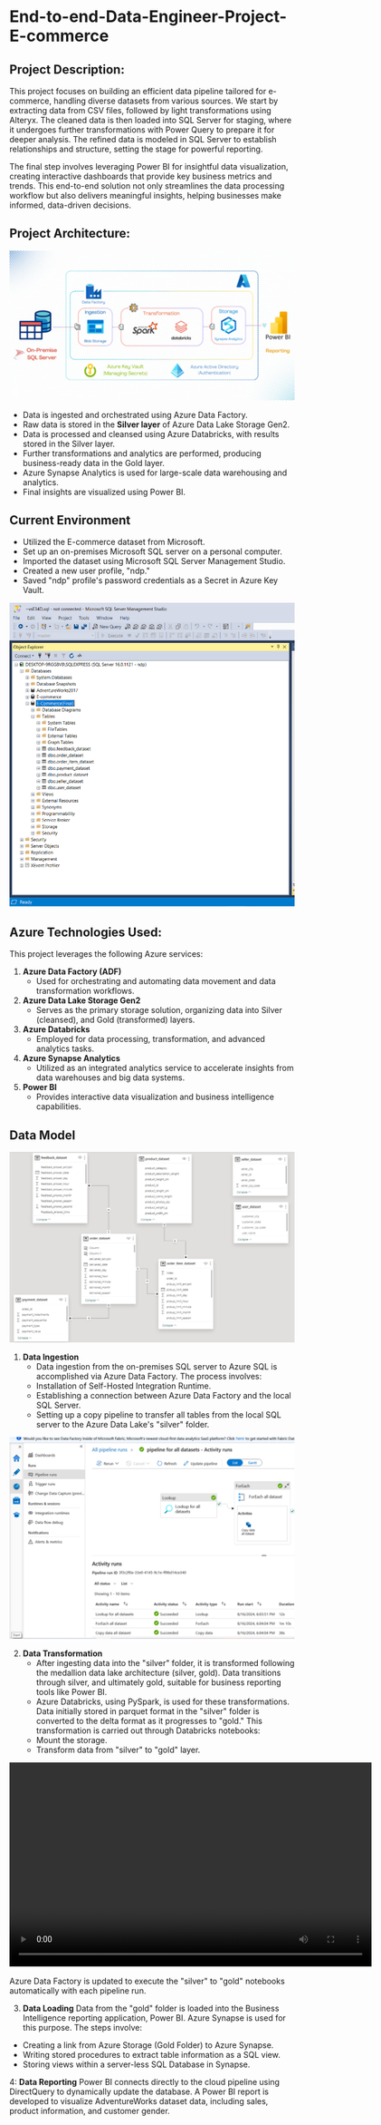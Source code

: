 # End-to-end-Data-Engineer-Project-E-commerce
## Project Description:
This project focuses on building an efficient data pipeline tailored for e-commerce, handling diverse datasets from various sources. We start by extracting data from CSV files, followed by light transformations using Alteryx. The cleaned data is then loaded into SQL Server for staging, where it undergoes further transformations with Power Query to prepare it for deeper analysis. The refined data is modeled in SQL Server to establish relationships and structure, setting the stage for powerful reporting.

The final step involves leveraging Power BI for insightful data visualization, creating interactive dashboards that provide key business metrics and trends. This end-to-end solution not only streamlines the data processing workflow but also delivers meaningful insights, helping businesses make informed, data-driven decisions.
## Project Architecture:

<img src="https://github.com/Dharmil290998/End-to-end-Data-Engineer-Project-E-commerce/blob/main/Project%20Flow.png">

* Data is ingested and orchestrated using Azure Data Factory.
* Raw data is stored in the <b>Silver layer</b> of Azure Data Lake Storage Gen2.
* Data is processed and cleansed using Azure Databricks, with results stored in the Silver layer.
* Further transformations and analytics are performed, producing business-ready data in the Gold layer.
* Azure Synapse Analytics is used for large-scale data warehousing and analytics.
* Final insights are visualized using Power BI.
   
## Current Environment
* Utilized the E-commerce dataset from Microsoft.
* Set up an on-premises Microsoft SQL server on a personal computer.
* Imported the dataset using Microsoft SQL Server Management Studio.
* Created a new user profile, "ndp."
* Saved "ndp" profile's password credentials as a Secret in Azure Key Vault.

<img src="https://github.com/Dharmil290998/End-to-end-Data-Engineer-Project-E-commerce/blob/main/on-premises%20Microsoft%20SQL%20server.png">

## Azure Technologies Used:

This project leverages the following Azure services:

1. **Azure Data Factory (ADF)**
   - Used for orchestrating and automating data movement and data transformation workflows.
2. **Azure Data Lake Storage Gen2**
   - Serves as the primary storage solution, organizing data into Silver (cleansed), and Gold (transformed) layers.
3. **Azure Databricks**
   - Employed for data processing, transformation, and advanced analytics tasks.
4. **Azure Synapse Analytics**
   - Utilized as an integrated analytics service to accelerate insights from data warehouses and big data systems.
5. **Power BI**
   - Provides interactive data visualization and business intelligence capabilities.
  
## Data Model
<img src="https://github.com/Dharmil290998/End-to-end-Data-Engineer-Project-E-commerce/blob/main/Data%20Model.png">

1. **Data Ingestion**
   - Data ingestion from the on-premises SQL server to Azure SQL is accomplished via Azure Data Factory. The process involves:
   - Installation of Self-Hosted Integration Runtime.
   - Establishing a connection between Azure Data Factory and the local SQL Server.
   - Setting up a copy pipeline to transfer all tables from the local SQL server to the Azure Data Lake's "silver" folder.
<img src="https://github.com/Dharmil290998/End-to-end-Data-Engineer-Project-E-commerce/blob/main/Data%20Ingestion.png">

2. **Data Transformation**
   - After ingesting data into the "silver" folder, it is transformed following the medallion data lake architecture (silver, gold). Data transitions through silver, and ultimately gold, suitable for business reporting      tools like Power BI.
   - Azure Databricks, using PySpark, is used for these transformations. Data initially stored in parquet format in the "silver" folder is converted to the delta format as it progresses to "gold." This                       transformation is carried out through Databricks notebooks:
   * Mount the storage.
   * Transform data from "silver" to "gold" layer.
<video width="640" height="360" controls>
  <source src="video_name.mp4" type="video/mp4">
  Your browser does not support the video tag.
</video>

Azure Data Factory is updated to execute the "silver" to "gold" notebooks automatically with each pipeline run.
  
3. **Data Loading**
Data from the "gold" folder is loaded into the Business Intelligence reporting application, Power BI. Azure Synapse is used for this purpose. The steps involve:

* Creating a link from Azure Storage (Gold Folder) to Azure Synapse.
* Writing stored procedures to extract table information as a SQL view.
* Storing views within a server-less SQL Database in Synapse.

4: **Data Reporting**
Power BI connects directly to the cloud pipeline using DirectQuery to dynamically update the database. A Power BI report is developed to visualize AdventureWorks dataset data, including sales, product information, and customer gender.
